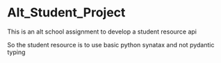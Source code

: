 # Alt_Student_Project

This is an alt school assignment to develop a student resource api

So the student resource is to use basic python synatax and not pydantic typing
